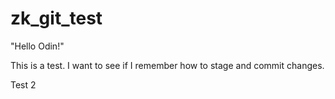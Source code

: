 # zk_git_test

"Hello Odin!"

This is a test. I want to see if I remember how to stage and commit changes.

Test 2